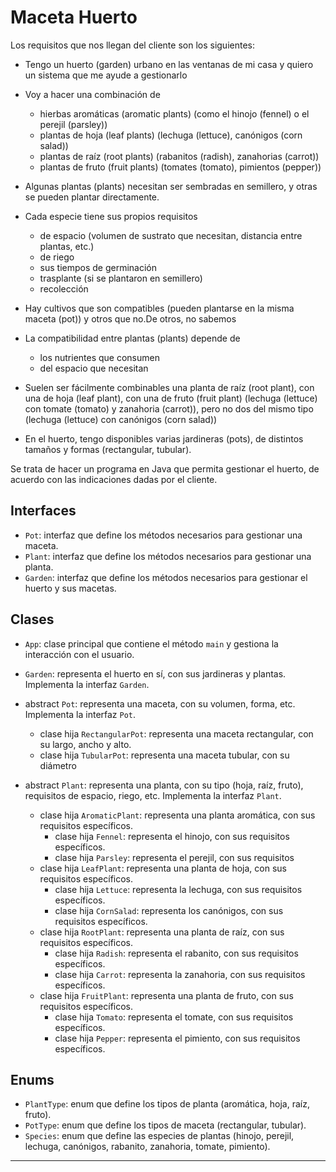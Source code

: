 # Maceta Huerto

Los requisitos que nos llegan del cliente son los siguientes:

- Tengo un huerto (garden) urbano en las ventanas de mi casa y quiero un sistema que me ayude a gestionarlo
- Voy a hacer una combinación de

  - hierbas aromáticas (aromatic plants) (como el hinojo (fennel) o el perejil (parsley))
  - plantas de hoja (leaf plants) (lechuga (lettuce), canónigos (corn salad))
  - plantas de raíz (root plants) (rabanitos (radish), zanahorias (carrot))
  - plantas de fruto (fruit plants) (tomates (tomato), pimientos (pepper))

- Algunas plantas (plants) necesitan ser sembradas en semillero, y otras se pueden plantar directamente.

- Cada especie tiene sus propios requisitos

  - de espacio (volumen de sustrato que necesitan, distancia entre plantas, etc.)
  - de riego
  - sus tiempos de germinación
  - trasplante (si se plantaron en semillero)
  - recolección

- Hay cultivos que son compatibles (pueden plantarse en la misma maceta (pot)) y otros que no.De otros, no sabemos

- La compatibilidad entre plantas (plants) depende de

  - los nutrientes que consumen
  - del espacio que necesitan

- Suelen ser fácilmente combinables una planta de raíz (root plant), con una de hoja (leaf plant), con una de fruto (fruit plant) (lechuga (lettuce) con tomate (tomato) y zanahoria (carrot)),
  pero no dos del mismo tipo (lechuga (lettuce) con canónigos (corn salad))

- En el huerto, tengo disponibles varias jardineras (pots), de distintos tamaños y formas (rectangular, tubular).

Se trata de hacer un programa en Java que permita gestionar el huerto, de acuerdo con las indicaciones dadas por el cliente.

## Interfaces

- `Pot`: interfaz que define los métodos necesarios para gestionar una maceta.
- `Plant`: interfaz que define los métodos necesarios para gestionar una planta.
- `Garden`: interfaz que define los métodos necesarios para gestionar el huerto y sus macetas.

## Clases

- `App`: clase principal que contiene el método `main` y gestiona la interacción con el usuario.
- `Garden`: representa el huerto en sí, con sus jardineras y plantas. Implementa la interfaz `Garden`.

- abstract `Pot`: representa una maceta, con su volumen, forma, etc. Implementa la interfaz `Pot`.
  - clase hija `RectangularPot`: representa una maceta rectangular, con su largo, ancho y alto.
  - clase hija `TubularPot`: representa una maceta tubular, con su diámetro
- abstract `Plant`: representa una planta, con su tipo (hoja, raíz, fruto), requisitos de espacio, riego, etc. Implementa la interfaz `Plant`.
  - clase hija `AromaticPlant`: representa una planta aromática, con sus requisitos específicos.
    - clase hija `Fennel`: representa el hinojo, con sus requisitos específicos.
    - clase hija `Parsley`: representa el perejil, con sus requisitos
  - clase hija `LeafPlant`: representa una planta de hoja, con sus requisitos específicos.
    - clase hija `Lettuce`: representa la lechuga, con sus requisitos específicos.
    - clase hija `CornSalad`: representa los canónigos, con sus requisitos específicos.
  - clase hija `RootPlant`: representa una planta de raíz, con sus requisitos específicos.
    - clase hija `Radish`: representa el rabanito, con sus requisitos específicos.
    - clase hija `Carrot`: representa la zanahoria, con sus requisitos específicos.
  - clase hija `FruitPlant`: representa una planta de fruto, con sus requisitos específicos.
    - clase hija `Tomato`: representa el tomate, con sus requisitos específicos.
    - clase hija `Pepper`: representa el pimiento, con sus requisitos específicos.

## Enums

- `PlantType`: enum que define los tipos de planta (aromática, hoja, raíz, fruto).
- `PotType`: enum que define los tipos de maceta (rectangular, tubular).
- `Species`: enum que define las especies de plantas (hinojo, perejil, lechuga, canónigos, rabanito, zanahoria, tomate, pimiento).

---

